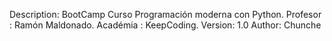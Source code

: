 Description: BootCamp Curso Programación moderna con Python.
             Profesor : Ramón Maldonado.
             Académia : KeepCoding.
Version: 1.0
Author: Chunche
